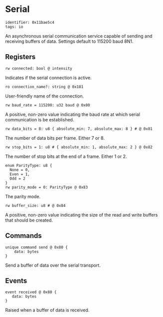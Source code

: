 # Serial

    identifier: 0x11bae5c4
    tags: io
    
An asynchronous serial communication service capable of sending and receiving buffers of data.
Settings default to 115200 baud 8N1.

## Registers

    rw connected: bool @ intensity
    
Indicates if the serial connection is active.

    ro connection_name?: string @ 0x181

User-friendly name of the connection.

    rw baud_rate = 115200: u32 baud @ 0x80
    
A positive, non-zero value indicating the baud rate at which serial communication is be established.

    rw data_bits = 8: u8 { absolute_min: 7, absolute_max: 8 } # @ 0x81
    
The number of data bits per frame. Either 7 or 8.

    rw stop_bits = 1: u8 # { absolute_min: 1, absolute_max: 2 } @ 0x82
    
The number of stop bits at the end of a frame. Either 1 or 2.

    enum ParityType: u8 {
      None = 0,
      Even = 1,
      Odd = 2
    }
    rw parity_mode = 0: ParityType @ 0x83

The parity mode.

    rw buffer_size: u8 # @ 0x84
    
A positive, non-zero value indicating the size of the read and write buffers that should be created.

## Commands

    unique command send @ 0x80 {
        data: bytes
    }

Send a buffer of data over the serial transport.

## Events

    event received @ 0x80 {
       data: bytes
    }
    
Raised when a buffer of data is received.

